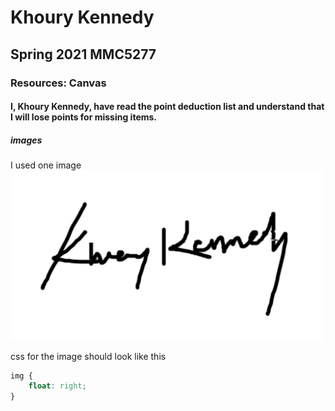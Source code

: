 # Khoury Kennedy
## Spring 2021 MMC5277
### Resources: Canvas
#### I, Khoury Kennedy, have read the point deduction list and understand that I will lose points for missing items.
##### images
I used one image
<img src="images/signature.png" alt="Khoury signature" width="500" >

css for the image should look like this
``` css
img {
    float: right;
}
